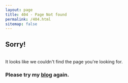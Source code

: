 ```yaml
---
layout: page
title: 404 - Page Not found
permalink: /404.html
sitemap: false
---
```


  <h2>Sorry!</h2>
  <br>It looks like we couldn't find the page you're looking for. 
  <br>
  <h3>Please try my <a href="{{ site.baseurl }}/blog/">blog</a> again.




  
 
